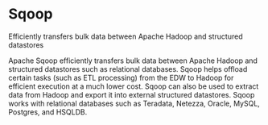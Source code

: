 # Sqoop
Efficiently transfers bulk data between Apache Hadoop and structured datastores

Apache Sqoop efficiently transfers bulk data between Apache Hadoop and structured datastores such as relational databases. 
Sqoop helps offload certain tasks (such as ETL processing) from the EDW to Hadoop for efficient execution at a much lower cost.
Sqoop can also be used to extract data from Hadoop and export it into external structured datastores. Sqoop works with relational 
databases such as Teradata, Netezza, Oracle, MySQL, Postgres, and HSQLDB.
